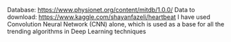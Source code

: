 Database: https://www.physionet.org/content/mitdb/1.0.0/ 
Data to download: https://www.kaggle.com/shayanfazeli/heartbeat
I have used Convolution Neural Network (CNN) alone, which is used as a base for all the trending algorithms in Deep Learning techniques
